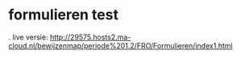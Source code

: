 # formulieren test
.
live versie: http://29575.hosts2.ma-cloud.nl/bewijzenmap/periode%201.2/FRO/Formulieren/index1.html

